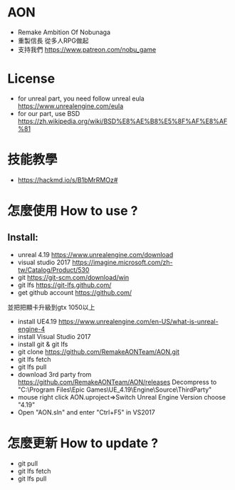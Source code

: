 # AON
- Remake Ambition Of Nobunaga
- 重製信長 從多人RPG做起
- 支持我們 https://www.patreon.com/nobu_game

# License
- for unreal part, you need follow unreal eula https://www.unrealengine.com/eula
- for our part, use BSD https://zh.wikipedia.org/wiki/BSD%E8%AE%B8%E5%8F%AF%E8%AF%81

# 技能教學
- https://hackmd.io/s/B1bMrRMOz#

# 怎麼使用 How to use ?

## Install:
- unreal 4.19  https://www.unrealengine.com/download
- visual studio 2017 https://imagine.microsoft.com/zh-tw/Catalog/Product/530
- git  https://git-scm.com/download/win
- git lfs  https://git-lfs.github.com/
- get github account  https://github.com/

並把把顯卡升級到gtx 1050以上
- install UE4.19 https://www.unrealengine.com/en-US/what-is-unreal-engine-4
- install Visual Studio 2017
- install git & git lfs
- git clone https://github.com/RemakeAONTeam/AON.git
- git lfs fetch
- git lfs pull
- download 3rd party from https://github.com/RemakeAONTeam/AON/releases Decompress to "C:\Program Files\Epic Games\UE_4.19\Engine\Source\ThirdParty"
- mouse right click AON.uproject=>Switch Unreal Engine Version choose "4.19"
- Open "AON.sln" and enter "Ctrl+F5" in VS2017

# 怎麼更新 How to update ?
- git pull
- git lfs fetch
- git lfs pull
